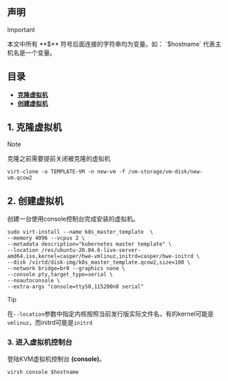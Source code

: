 ## 声明
> [!IMPORTANT]
> 本文中所有 **$** 符号后面连接的字符串均为变量。如：
> `$hostname` 代表主机名是一个变量。
## 目录
- **[克隆虚拟机](#1-克隆虚拟机)**
- **[创建虚拟机](#2-创建虚拟机)**

## 1. 克隆虚拟机
> [!NOTE]
> 克隆之前需要提前关闭被克隆的虚拟机

```
virt-clone -o TEMPLATE-VM -n new-vm -f /vm-storage/vm-disk/new-vm.qcow2
```
## 2. 创建虚拟机
创建一台使用console控制台完成安装的虚拟机。
```
sudo virt-install --name k8s_master_template  \
--memory 4096 --vcpus 2 \
--metadata description="kubernetes master template" \
--location /res/ubuntu-20.04.6-live-server-amd64.iso,kernel=casper/hwe-vmlinuz,initrd=casper/hwe-initrd \
--disk /virtd/disk-img/k8s_master_template.qcow2,size=100 \
--network bridge=br0 --graphics none \
--console pty,target_type=serial \
--noautoconsole \
--extra-args "console=ttyS0,115200n8 serial"
```
> [!TIP]
> 在`--location`参数中指定内核按照当前发行版实际文件名，有的kernel可能是`vmlinuz`，而initrd可能是`initrd`

### 3. 进入虚拟机控制台
登陆KVM虚拟机控制台 **(console)**。
```
virsh console $hostname
```